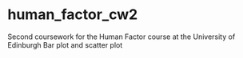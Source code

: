 # human_factor_cw2
Second coursework for the Human Factor course at the University of Edinburgh
Bar plot and scatter plot
